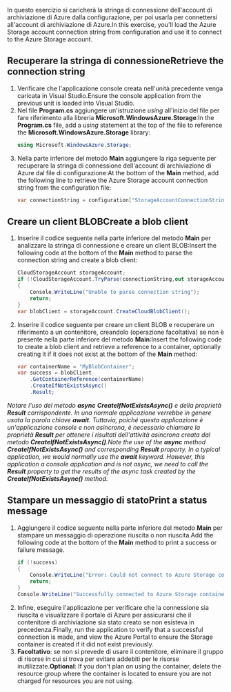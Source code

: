 <span data-ttu-id="084a3-101">In questo esercizio si caricherà la stringa di connessione dell'account di archiviazione di Azure dalla configurazione, per poi usarla per connettersi all'account di archiviazione di Azure.</span><span class="sxs-lookup"><span data-stu-id="084a3-101">In this exercise, you'll load the Azure Storage account connection string from configuration and use it to connect to the Azure Storage account.</span></span>

## <a name="retrieve-the-connection-string"></a><span data-ttu-id="084a3-102">Recuperare la stringa di connessione</span><span class="sxs-lookup"><span data-stu-id="084a3-102">Retrieve the connection string</span></span>

1. <span data-ttu-id="084a3-103">Verificare che l'applicazione console creata nell'unità precedente venga caricata in Visual Studio.</span><span class="sxs-lookup"><span data-stu-id="084a3-103">Ensure the console application from the previous unit is loaded into Visual Studio.</span></span>
1. <span data-ttu-id="084a3-104">Nel file **Program.cs** aggiungere un'istruzione *using* all'inizio del file per fare riferimento alla libreria **Microsoft.WindowsAzure.Storage**:</span><span class="sxs-lookup"><span data-stu-id="084a3-104">In the **Program.cs** file, add a *using* statement at the top of the file to reference the **Microsoft.WindowsAzure.Storage** library:</span></span>
    ```csharp
    using Microsoft.WindowsAzure.Storage;
    ```
1. <span data-ttu-id="084a3-105">Nella parte inferiore del metodo **Main** aggiungere la riga seguente per recuperare la stringa di connessione dell'account di archiviazione di Azure dal file di configurazione:</span><span class="sxs-lookup"><span data-stu-id="084a3-105">At the bottom of the **Main** method, add the following line to retrieve the Azure Storage account connection string from the configuration file:</span></span>
    ```csharp
    var connectionString = configuration["StorageAccountConnectionString"];
    ```

## <a name="create-a-blob-client"></a><span data-ttu-id="084a3-106">Creare un client BLOB</span><span class="sxs-lookup"><span data-stu-id="084a3-106">Create a blob client</span></span>

1. <span data-ttu-id="084a3-107">Inserire il codice seguente nella parte inferiore del metodo **Main** per analizzare la stringa di connessione e creare un client BLOB:</span><span class="sxs-lookup"><span data-stu-id="084a3-107">Insert the following code at the bottom of the **Main** method to parse the connection string and create a blob client:</span></span>
    ```csharp
    CloudStorageAccount storageAccount;
    if (!CloudStorageAccount.TryParse(connectionString,out storageAccount))
    {
        Console.WriteLine("Unable to parse connection string");
        return;
    }
    var blobClient = storageAccount.CreateCloudBlobClient();
    ```
1. <span data-ttu-id="084a3-108">Inserire il codice seguente per creare un client BLOB e recuperare un riferimento a un contenitore, creandolo (operazione facoltativa) se non è presente nella parte inferiore del metodo **Main**:</span><span class="sxs-lookup"><span data-stu-id="084a3-108">Insert the following code to create a blob client and retrieve a reference to a container, optionally creating it if it does not exist at the bottom of the **Main** method:</span></span>
    ```csharp
    var containerName = "MyBlobContainer";
    var success = blobClient
        .GetContainerReference(containerName)
        .CreateIfNotExistsAsync()
        .Result;
    ```

  <span data-ttu-id="084a3-109">*Notare l'uso del metodo **async** **CreateIfNotExistsAsync()** e della proprietà **Result** corrispondente. In una normale applicazione verrebbe in genere usata la parola chiave **await**. Tuttavia, poiché questa applicazione è un'applicazione console e non asincrona, è necessario chiamare la proprietà **Result** per ottenere i risultati dell'attività asincrona creata dal metodo **CreateIfNotExistsAsync()**.*</span><span class="sxs-lookup"><span data-stu-id="084a3-109">*Note the use of the **async** method **CreateIfNotExistsAsync()** and corresponding **Result** property. In a typical application, we would normally use the **await** keyword. However, this application a console application and is not async, we need to call the **Result** property to get the results of the async task created by the **CreateIfNotExistsAsync()** method.*</span></span>

## <a name="print-a-status-message"></a><span data-ttu-id="084a3-110">Stampare un messaggio di stato</span><span class="sxs-lookup"><span data-stu-id="084a3-110">Print a status message</span></span>

1. <span data-ttu-id="084a3-111">Aggiungere il codice seguente nella parte inferiore del metodo **Main** per stampare un messaggio di operazione riuscita o non riuscita.</span><span class="sxs-lookup"><span data-stu-id="084a3-111">Add the following code at the bottom of the **Main** method to print a success or failure message.</span></span>
    ```csharp
    if (!success)
    {
        Console.WriteLine("Error: Could not connect to Azure Storage container");
        return;
    }
    Console.WriteLine("Successfully connected to Azure Storage container");
    ```
1. <span data-ttu-id="084a3-112">Infine, eseguire l'applicazione per verificare che la connessione sia riuscita e visualizzare il portale di Azure per assicurarsi che il contenitore di archiviazione sia stato creato se non esisteva in precedenza.</span><span class="sxs-lookup"><span data-stu-id="084a3-112">Finally, run the application to verify that a successful connection is made, and view the Azure Portal to ensure the Storage container is created if it did not exist previously.</span></span>
1. <span data-ttu-id="084a3-113">**Facoltativo**: se non si prevede di usare il contenitore, eliminare il gruppo di risorse in cui si trova per evitare addebiti per le risorse inutilizzate.</span><span class="sxs-lookup"><span data-stu-id="084a3-113">**Optional**: If you don't plan on using the container, delete the resource group where the container is located to ensure you are not charged for resources you are not using.</span></span>


